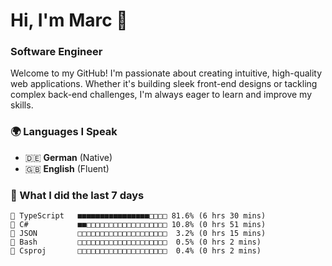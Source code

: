 # Hi, I'm Marc 👋 
### Software Engineer

Welcome to my GitHub! I'm passionate about creating intuitive, high-quality web applications. Whether it's building sleek front-end designs or tackling complex back-end challenges, I'm always eager to learn and improve my skills.  

### 🌍 Languages I Speak  
- 🇩🇪 **German** (Native)  
- 🇬🇧 **English** (Fluent)

### 🤯 What I did the last 7 days

```
🔷 TypeScript   ■■■■■■■■■■■■■■■■□□□□ 81.6% (6 hrs 30 mins)
🔷 C#           ■■□□□□□□□□□□□□□□□□□□ 10.8% (0 hrs 51 mins)
📄 JSON         □□□□□□□□□□□□□□□□□□□□  3.2% (0 hrs 15 mins)
📄 Bash         □□□□□□□□□□□□□□□□□□□□  0.5% (0 hrs 2 mins)
📄 Csproj       □□□□□□□□□□□□□□□□□□□□  0.4% (0 hrs 2 mins)
```